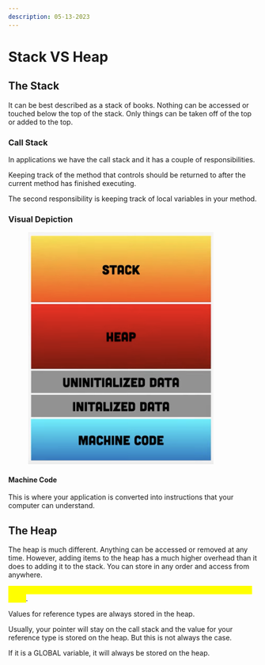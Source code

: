 ```yaml
---
description: 05-13-2023
---
```


# Stack VS Heap

## The Stack

It can be best described as a stack of books. Nothing can be accessed or touched below the top of the stack. Only things can be taken off of the top or added to the top.&#x20;

### Call Stack

In applications we have the call stack and it has a couple of responsibilities.&#x20;

Keeping track of the method that controls should be returned to after the current method has finished executing.&#x20;

The second responsibility is keeping track of local variables in your method.

### Visual Depiction

<figure><img src="../.gitbook/assets/image (23).png" alt="" width="375"><figcaption></figcaption></figure>

#### Machine Code

This is where your application is converted into instructions that your computer can understand.

## The Heap

The heap is much different. Anything can be accessed or removed at any time. However, adding items to the heap has a much higher overhead than it does to adding it to the stack. You can store in any order and access from anywhere.&#x20;

<mark style="color:yellow;">Generally you have data on the heap when it is going to outlive data on the stack</mark>.

Values for reference types are always stored in the heap.&#x20;

Usually, your pointer will stay on the call stack and the value for your reference type is stored on the heap. But this is not always the case.&#x20;

If it is a GLOBAL variable, it will always be stored on the heap.
